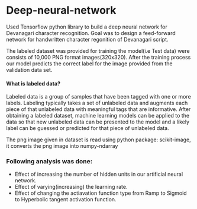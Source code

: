 # Deep-neural-network

Used Tensorflow python library to build a deep neural network for Devanagari character recognition.
Goal was to design a feed-forward network for handwritten character regonition of Devanagari script.

The labeled dataset was provided for training the model(i.e Test data) were consists of 10,000 PNG format images(320x320). 
After the training process our model predicts the correct label for the image provided from the validation data set.

#### What is labeled data? 
Labeled data is a group of samples that have been tagged with one or more labels. Labeling typically takes a set of unlabeled data and augments each piece of that unlabeled data with meaningful tags that are informative.
After obtaining a labeled dataset, machine learning models can be applied to the data so that new unlabeled data can be presented to the model and a likely label can be guessed or predicted for that piece of unlabeled data.

The png image given in dataset is read using python package: scikit-image, it converts the png image into numpy-ndarray

### Following analysis was done:
- Effect of increasing the number of hidden units in our artificial neural network.
- Effect of varying(increasing) the learning rate.
- Effect of changing the actiavation function type from Ramp to Sigmoid to Hyperbolic tangent activation function.

